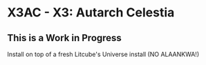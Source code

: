 # X3AC - X3: Autarch Celestia

## This is a Work in Progress
Install on top of a fresh Litcube's Universe install (NO ALAANKWA!)

